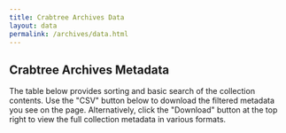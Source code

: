 ```yaml
---
title: Crabtree Archives Data
layout: data
permalink: /archives/data.html
---
```


## Crabtree Archives Metadata

The table below provides sorting and basic search of the collection contents. 
Use the "CSV" button below to download the filtered metadata you see on the page. 
Alternatively, click the "Download" button at the top right to view the full collection metadata in various formats. 

